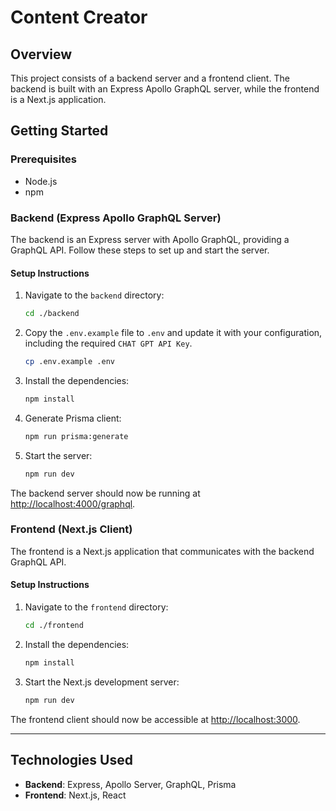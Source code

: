 
# Content Creator

## Overview

This project consists of a backend server and a frontend client. The backend is built with an Express Apollo GraphQL server, while the frontend is a Next.js application.

## Getting Started

### Prerequisites

- Node.js
- npm

### Backend (Express Apollo GraphQL Server)

The backend is an Express server with Apollo GraphQL, providing a GraphQL API. Follow these steps to set up and start the server.

#### Setup Instructions

1. Navigate to the `backend` directory:

   ```bash
   cd ./backend
   ```

2. Copy the `.env.example` file to `.env` and update it with your configuration, including the required `CHAT GPT API Key`.

   ```bash
   cp .env.example .env
   ```

3. Install the dependencies:

   ```bash
   npm install
   ```

4. Generate Prisma client:

   ```bash
   npm run prisma:generate
   ```

5. Start the server:

   ```bash
   npm run dev
   ```

The backend server should now be running at [http://localhost:4000/graphql](http://localhost:4000/graphql).

### Frontend (Next.js Client)

The frontend is a Next.js application that communicates with the backend GraphQL API.

#### Setup Instructions

1. Navigate to the `frontend` directory:

   ```bash
   cd ./frontend
   ```

2. Install the dependencies:

   ```bash
   npm install
   ```

3. Start the Next.js development server:

   ```bash
   npm run dev
   ```

The frontend client should now be accessible at [http://localhost:3000](http://localhost:3000).

---

## Technologies Used

- **Backend**: Express, Apollo Server, GraphQL, Prisma
- **Frontend**: Next.js, React

